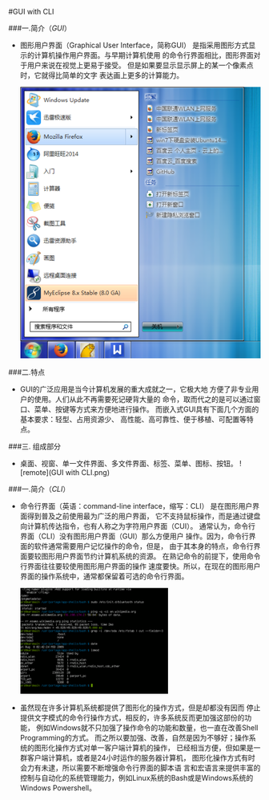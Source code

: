 #GUI with CLI

###一.简介（*GUI*）
* 图形用户界面（Graphical User Interface，简称GUI）
  是指采用图形方式显示的计算机操作用户界面。与早期计算机使用
  的命令行界面相比，图形界面对于用户来说在视觉上更易于接受。
  但是如果要显示显示屏上的某一个像素点时，它就得比简单的文字
  表达画上更多的计算能力。

  ![photo1](photo1.png)

###二.特点
* GUI的广泛应用是当今计算机发展的重大成就之一，它极大地
  方便了非专业用户的使用。人们从此不再需要死记硬背大量的
  命令，取而代之的是可以通过窗口、菜单、按键等方式来方便地进行操作。
  而嵌入式GUI具有下面几个方面的基本要求：轻型、占用资源少、
  高性能、高可靠性、便于移植、可配置等特点。

###三. 组成部分
* 桌面、视窗、单一文件界面、多文件界面、标签、菜单、图标、按钮。
![remote](GUI with CLI.png)

###一.简介（*CLI*）
* 命令行界面（英语：command-line interface，缩写：CLI）
  是在图形用户界面得到普及之前使用最为广泛的用户界面，
   它不支持鼠标操作，而是通过键盘向计算机传达指令，也有人称之为字符用户界面（CUI）。
  通常认为，命令行界面（CLI）没有图形用户界面（GUI）那么方便用户
  操作。因为，命令行界面的软件通常需要用户记忆操作的命令，但是，
  由于其本身的特点，命令行界面要较图形用户界面节约计算机系统的资源。
  在熟记命令的前提下，使用命令行界面往往要较使用图形用户界面的操作
    速度要快。所以，在现在的图形用户界面的操作系统中，通常都保留着可选的命令行界面。

    ![photo2](photo2.png)

* 虽然现在许多计算机系统都提供了图形化的操作方式，但是却都没有因而
  停止提供文字模式的命令行操作方式，相反的，许多系统反而更加强这部份的功能，
  例如Windows就不只加强了操作命令的功能和数量，也一直在改善Shell Programming的方式。
   而之所以要加强、改善，自然是因为不够好；操作系统的图形化操作方式对单一客户端计算机的操作，
  已经相当方便，但如果是一群客户端计算机，或者是24小时运作的服务器计算机，
  图形化操作方式有时会力有未逮，所以需要不断增强命令行界面的脚本语
  言和宏语言来提供丰富的控制与自动化的系统管理能力，例如Linux系统的Bash或是Windows系统的
  Windows Powershell。

